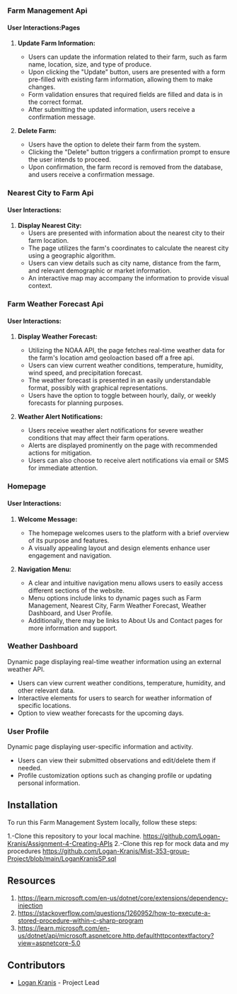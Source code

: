 ### Farm Management Api

#### User Interactions:Pages
1. **Update Farm Information:**
   - Users can update the information related to their farm, such as farm name, location, size, and type of produce.
   - Upon clicking the "Update" button, users are presented with a form pre-filled with existing farm information, allowing them to make changes.
   - Form validation ensures that required fields are filled and data is in the correct format.
   - After submitting the updated information, users receive a confirmation message.

2. **Delete Farm:**
   - Users have the option to delete their farm from the system.
   - Clicking the "Delete" button triggers a confirmation prompt to ensure the user intends to proceed.
   - Upon confirmation, the farm record is removed from the database, and users receive a confirmation message.

### Nearest City to Farm Api

#### User Interactions:
1. **Display Nearest City:**
   - Users are presented with information about the nearest city to their farm location.
   - The page utilizes the farm's coordinates to calculate the nearest city using a geographic algorithm.
   - Users can view details such as city name, distance from the farm, and relevant demographic or market information.
   - An interactive map may accompany the information to provide visual context.


### Farm Weather Forecast Api

#### User Interactions:
1. **Display Weather Forecast:**
   - Utilizing the NOAA API, the page fetches real-time weather data for the farm's location amd geoloaction based off a free api.
   - Users can view current weather conditions, temperature, humidity, wind speed, and precipitation forecast.
   - The weather forecast is presented in an easily understandable format, possibly with graphical representations.
   - Users have the option to toggle between hourly, daily, or weekly forecasts for planning purposes.

2. **Weather Alert Notifications:**
   - Users receive weather alert notifications for severe weather conditions that may affect their farm operations.
   - Alerts are displayed prominently on the page with recommended actions for mitigation.
   - Users can also choose to receive alert notifications via email or SMS for immediate attention.

### Homepage

#### User Interactions:
1. **Welcome Message:**
   - The homepage welcomes users to the platform with a brief overview of its purpose and features.
   - A visually appealing layout and design elements enhance user engagement and navigation.

2. **Navigation Menu:**
   - A clear and intuitive navigation menu allows users to easily access different sections of the website.
   - Menu options include links to dynamic pages such as Farm Management, Nearest City, Farm Weather Forecast, Weather Dashboard, and User Profile.
   - Additionally, there may be links to About Us and Contact pages for more information and support.

### Weather Dashboard

Dynamic page displaying real-time weather information using an external weather API.
- Users can view current weather conditions, temperature, humidity, and other relevant data.
- Interactive elements for users to search for weather information of specific locations.
- Option to view weather forecasts for the upcoming days.

### User Profile

Dynamic page displaying user-specific information and activity.
- Users can view their submitted observations and edit/delete them if needed.
- Profile customization options such as changing profile or updating personal information.

## Installation

To run this Farm Management System locally, follow these steps:

1.-Clone this repository to your local machine. https://github.com/Logan-Kranis/Assignment-4-Creating-APIs
2.-Clone this rep for mock data and my procedures https://github.com/Logan-Kranis/Mist-353-group-Project/blob/main/LoganKranisSP.sql

## Resources
1. https://learn.microsoft.com/en-us/dotnet/core/extensions/dependency-injection
2. https://stackoverflow.com/questions/1260952/how-to-execute-a-stored-procedure-within-c-sharp-program
3. https://learn.microsoft.com/en-us/dotnet/api/microsoft.aspnetcore.http.defaulthttpcontextfactory?view=aspnetcore-5.0

## Contributors

- [Logan Kranis](https://github.com/Logan-Kranis/Assignment-4-Creating-APIs) - Project Lead
